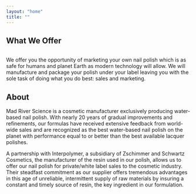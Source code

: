 ```yaml
---
layout: "home"
title: ""
---
```

<h2> What We Offer</h2>
<figure style="width: 275px" class="align-right">
  <img src="{{ site.url }}{{ site.baseurl }}/assets/images/bluebottlesplash.png" alt="">
</figure>

We offer you the opportunity of marketing your own nail polish which is as safe for humans and planet Earth as
modern technology will allow. We will manufacture and package your polish under your label leaving
you with the sole task of doing what you do best: sales and marketing.

<h2>About</h2>

Mad River Science is a cosmetic manufacturer exclusively producing water-based nail polish. With nearly 20 years of gradual improvements and refinements, our formulas have received extensive feedback from world-wide sales and are recognized as the best water-based nail polish on the planet with performance equal to or better than the best available lacquer polishes.

A partnership with Interpolymer, a subsidiary of Zschimmer and Schwartz Cosmetics, the manufacturer of the resin used in our polish, allows us to offer our nail polish for private/white label sales to the cosmetic industry. Their steadfast commitment as our supplier offers tremendous advantages in this age of unreliable, intermittent supply of raw materials by insuring a constant and timely source of resin, the key ingredient in our formulation.
